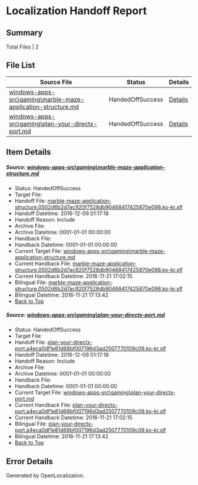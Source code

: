 # <a name='report-top'></a> Localization Handoff Report

## Summary
 Total Files | 2

## File List
 Source File | Status | Details 
 ----------- | ------ | ------- 
 [windows-apps-src\gaming\marble-maze-application-structure.md](https://cpubwin.visualstudio.com/windows-uwp/_git/windows-uwp/commit/931d790ea54ff9ff27202f6c92d415b17e2215ed?path=windows-apps-src%2Fgaming%2Fmarble-maze-application-structure.md&_a=contents) | HandedOffSuccess | [Details](#696d4227bcd3ff4238d81e6f951a61e098fbc2f63544)
 [windows-apps-src\gaming\plan-your-directx-port.md](https://cpubwin.visualstudio.com/windows-uwp/_git/windows-uwp/commit/115377ed3e5a13668481d1122f354610b3077763?path=windows-apps-src%2Fgaming%2Fplan-your-directx-port.md&_a=contents) | HandedOffSuccess | [Details](#f5f66f5da79eb62e3a81f4fe0d7398fed689d3783553)

## Item Details
##### <a name='696d4227bcd3ff4238d81e6f951a61e098fbc2f63544'></a> Source: [windows-apps-src\gaming\marble-maze-application-structure.md](https://cpubwin.visualstudio.com/windows-uwp/_git/windows-uwp/commit/931d790ea54ff9ff27202f6c92d415b17e2215ed?path=windows-apps-src%2Fgaming%2Fmarble-maze-application-structure.md&_a=contents)
* Status: HandedOffSuccess
* Target File: 
* Handoff File: [marble-maze-application-structure.0502d6b2d7ac920f7528db90468417425870e098.ko-kr.xlf](https://cpubwin.visualstudio.com/windows-uwp/_git/WDCLib.handoff/commit/18f8753dcd5642a2b731875ed531a5e07198928b?path=ol-handoff%2Fcpubwin%2Fwindows-uwp.ko-kr%2Fmaster%2Fmarble-maze-application-structure.0502d6b2d7ac920f7528db90468417425870e098.ko-kr.xlf&_a=contents)
* Handoff Datetime: 2016-12-09 01:17:18
* Handoff Reason: Include
* Archive File: 
* Archive Datetime: 0001-01-01 00:00:00
* Handback File: 
* Handback Datetime: 0001-01-01 00:00:00
* Current Target File: [windows-apps-src\gaming\marble-maze-application-structure.md](https://cpubwin.visualstudio.com/windows-uwp/_git/windows-uwp.ko-kr/commit/1e3e4899d11d2023cca1537fc5982a2981ee8d89?path=windows-apps-src%2Fgaming%2Fmarble-maze-application-structure.md&_a=contents)
* Current Handback File: [marble-maze-application-structure.0502d6b2d7ac920f7528db90468417425870e098.ko-kr.xlf](https://cpubwin.visualstudio.com/windows-uwp/_git/WDCLib.handback/commit/c69d038ba1c122da60b66619023f887f5573da13?path=ol-handback%2Fcpubwin%2Fwindows-uwp.ko-kr%2Fmaster%2Fmarble-maze-application-structure.0502d6b2d7ac920f7528db90468417425870e098.ko-kr.xlf&_a=contents)
* Current Handback Datetime: 2016-11-21 17:02:15
* Bilingual File: [marble-maze-application-structure.0502d6b2d7ac920f7528db90468417425870e098.ko-kr.xlf](https://cpubwin.visualstudio.com/windows-uwp/_git/WDCLib.handback/commit/c69d038ba1c122da60b66619023f887f5573da13?path=ol-handback%2Fcpubwin%2Fwindows-uwp.ko-kr%2Fmaster%2Fmarble-maze-application-structure.0502d6b2d7ac920f7528db90468417425870e098.ko-kr.xlf&_a=contents)
* Bilingual Datetime: 2016-11-21 17:13:42
* [Back to Top](#report-top)

##### <a name='f5f66f5da79eb62e3a81f4fe0d7398fed689d3783553'></a> Source: [windows-apps-src\gaming\plan-your-directx-port.md](https://cpubwin.visualstudio.com/windows-uwp/_git/windows-uwp/commit/115377ed3e5a13668481d1122f354610b3077763?path=windows-apps-src%2Fgaming%2Fplan-your-directx-port.md&_a=contents)
* Status: HandedOffSuccess
* Target File: 
* Handoff File: [plan-your-directx-port.a4eca0df1e81d68bf007196d3ad2507770109c09.ko-kr.xlf](https://cpubwin.visualstudio.com/windows-uwp/_git/WDCLib.handoff/commit/18f8753dcd5642a2b731875ed531a5e07198928b?path=ol-handoff%2Fcpubwin%2Fwindows-uwp.ko-kr%2Fmaster%2Fplan-your-directx-port.a4eca0df1e81d68bf007196d3ad2507770109c09.ko-kr.xlf&_a=contents)
* Handoff Datetime: 2016-12-09 01:17:18
* Handoff Reason: Include
* Archive File: 
* Archive Datetime: 0001-01-01 00:00:00
* Handback File: 
* Handback Datetime: 0001-01-01 00:00:00
* Current Target File: [windows-apps-src\gaming\plan-your-directx-port.md](https://cpubwin.visualstudio.com/windows-uwp/_git/windows-uwp.ko-kr/commit/1e3e4899d11d2023cca1537fc5982a2981ee8d89?path=windows-apps-src%2Fgaming%2Fplan-your-directx-port.md&_a=contents)
* Current Handback File: [plan-your-directx-port.a4eca0df1e81d68bf007196d3ad2507770109c09.ko-kr.xlf](https://cpubwin.visualstudio.com/windows-uwp/_git/WDCLib.handback/commit/c69d038ba1c122da60b66619023f887f5573da13?path=ol-handback%2Fcpubwin%2Fwindows-uwp.ko-kr%2Fmaster%2Fplan-your-directx-port.a4eca0df1e81d68bf007196d3ad2507770109c09.ko-kr.xlf&_a=contents)
* Current Handback Datetime: 2016-11-21 17:02:15
* Bilingual File: [plan-your-directx-port.a4eca0df1e81d68bf007196d3ad2507770109c09.ko-kr.xlf](https://cpubwin.visualstudio.com/windows-uwp/_git/WDCLib.handback/commit/c69d038ba1c122da60b66619023f887f5573da13?path=ol-handback%2Fcpubwin%2Fwindows-uwp.ko-kr%2Fmaster%2Fplan-your-directx-port.a4eca0df1e81d68bf007196d3ad2507770109c09.ko-kr.xlf&_a=contents)
* Bilingual Datetime: 2016-11-21 17:13:42
* [Back to Top](#report-top)


## Error Details

Generated by OpenLocalization.
